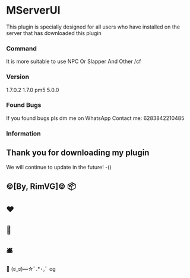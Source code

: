 # MServerUI
This plugin is specially designed for all users who have installed on the server that has downloaded this plugin

### Command
It is more suitable to use NPC
Or Slapper And Other
/cf

### Version
1.7.0.2
1.7.0
pm5
5.0.0

### Found Bugs
If you found bugs pls dm me on WhatsApp Contact me: 6283842210485

### Information
Thank you for downloading my plugin
-
We will continue to update in the future!
-()

©[By, RimVG]©
📦
-
♥️
-
📩
-
🛎️
-
🔖
(⁠ಠ⁠_⁠ಠ⁠)⁠━⁠☆ﾟ⁠.⁠*⁠･⁠｡ﾟ
og